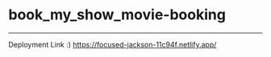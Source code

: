 # book_my_show_movie-booking
*****************************
Deployment Link :)
https://focused-jackson-11c94f.netlify.app/
